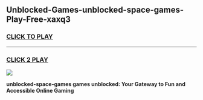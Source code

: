 
## Unblocked-Games-unblocked-space-games-Play-Free-xaxq3
<h3>
<a href="https://premium76.site?title=unblocked-space-games&ref=09A">CLICK TO PLAY</a></h3>
<hr>

<h3>
<a href="https://premium76.site?title=unblocked-space-games&ref=09A">CLICK 2 PLAY</a>
  
</h3>

<a href="https://premium76.site?title=unblocked-space-games&ref=09A"><img src="https://clearcache.store/games.png"></a>


**unblocked-space-games games unblocked: Your Gateway to Fun and Accessible Online Gaming**
